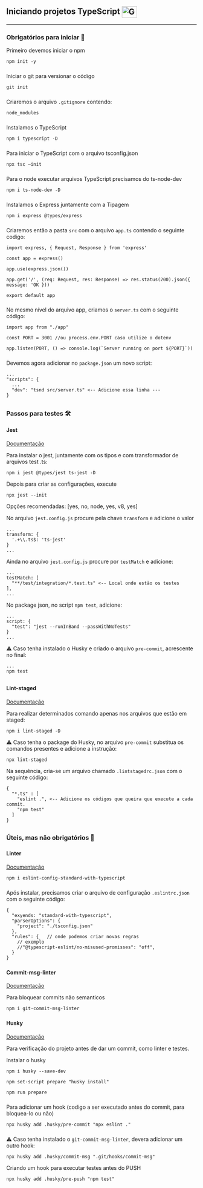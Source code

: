 ## Iniciando projetos TypeScript <img align="center" alt="Gui-TypeScript" height="30" width="40" src="https://cdn.jsdelivr.net/gh/devicons/devicon/icons/typescript/typescript-original.svg" />

---

### **Obrigatórios para iniciar 🚀**

 Primeiro devemos iniciar o npm

`npm init -y`

###
Iniciar o git para versionar o código

`git init`

###
Criaremos o arquivo `.gitignore` contendo:

```
node_modules
```

###
Instalamos o TypeScript

`npm i typescript -D`

###
Para iniciar o TypeScript com o arquivo tsconfig.json

`npx tsc —init`

###
Para o node executar arquivos TypeScript precisamos do ts-node-dev

`npm i ts-node-dev -D`

###
Instalamos o Express juntamente com a Tipagem

`npm i express @types/express`

###
Criaremos então a pasta `src` com o arquivo `app.ts` contendo o seguinte codigo: 

```
import express, { Request, Response } from 'express'

const app = express()

app.use(express.json())

app.get('/', (req: Request, res: Response) => res.status(200).json({ message: 'OK }))

export default app
```

###
No mesmo nível do arquivo app, criamos o `server.ts` com o seguinte código:

```
import app from "./app"

const PORT = 3001 //ou process.env.PORT caso utilize o dotenv

app.listen(PORT, () => console.log(`Server running on port ${PORT}`))
```

###
Devemos agora adicionar no `package.json` um novo script:

```
...
"scripts": {
  ...
  "dev": "tsnd src/server.ts" <-- Adicione essa linha ---
}
```

##
### **Passos para testes 🛠**

#### Jest
[Documentação](https://jestjs.io/docs/getting-started)

Para instalar o jest, juntamente com os tipos e com transformador de arquivos test .ts:

`npm i jest @types/jest ts-jest -D`

Depois para criar as configurações, execute

`npx jest --init`

Opções recomendadas: [yes, no, node, yes, v8, yes]

No arquivo `jest.config.js` procure pela chave `transform` e adicione o valor

```
...
transform: {
  '.+\\.ts$: 'ts-jest'
}
...
```

Ainda no arquivo `jest.config.js` procure por `testMatch` e adicione:
```
...
testMatch: [
  "**/test/integration/*.test.ts" <-- Local onde estão os testes
],
...
```

No package json, no script `npm test`, adicione:
```
...
script: {
  "test": "jest --runInBand --passWithNoTests"
}
...
```

⚠️ Caso tenha instalado o Husky e criado o arquivo `pre-commit`, acrescente no final: 

```
...
npm test
```
##
#### Lint-staged
[Documentação](https://www.npmjs.com/package/lint-staged)

Para realizar determinados comando apenas nos arquivos que estão em staged:

`npm i lint-staged -D`

⚠️ Caso tenha o package do Husky, no arquivo `pre-commit` substitua os comandos presentes e adicione a instrução:

`npx lint-staged`

Na sequência, cria-se um arquivo chamado `.lintstagedrc.json` com o seguinte código:

```
{
  "*.ts" : [
    "eslint .", <-- Adicione os códigos que queira que execute a cada commit.
    "npm test"
  ]
}
```


##
### **Úteis, mas não obrigatórios 🎨**

###
#### Linter
[Documentação](https://www.npmjs.com/package/eslint-config-standard-with-typescript)

`npm i eslint-config-standard-with-typescript`

###
Após instalar, precisamos criar o arquivo de configuração `.eslintrc.json` com o seguinte código:
```
{
  "exyends: "standard-with-typescript",
  "parserOptions": {
    "project": "./tsconfig.json"
  },
  "rules": {   // onde podemos criar novas regras
    // exemplo
    //"@typescript-eslint/no-misused-promisses": "off",
  }
}
```

###
#### Commit-msg-linter
[Documentação](https://www.npmjs.com/package/git-commit-msg-linter)

Para bloquear commits não semanticos

`npm i git-commit-msg-linter`

###
#### Husky
[Documentação](https://www.npmjs.com/package/husky)

Para verificação do projeto antes de dar um commit, como linter e testes.

Instalar o husky

`npm i husky --save-dev`

`npm set-script prepare "husky install"`

`npm run prepare`

###
Para adicionar um hook (codigo a ser executado antes do commit, para bloquea-lo ou não)

`npx husky add .husky/pre-commit "npx eslint ."`

###
⚠️ Caso tenha instalado o `git-commit-msg-linter`, devera adicionar um outro hook:

`npx husky add .husky/commit-msg ".git/hooks/commit-msg"`

Criando um hook para executar testes antes do PUSH

`npx husky add .husky/pre-push "npm test"`